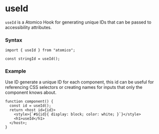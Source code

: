 # useId

`useId` is a Atomico Hook for generating unique IDs that can be passed to accessibility attributes.

### Syntax

```tsx
import { useId } from "atomico";

const stringId = useId();
```

### Example

Use ID generate a unique ID for each component, this id can be useful for referencing CSS selectors or creating names for inputs that only the component knows about.

```tsx
function component() {
  const id = useId();
  return <host id={id}>
    <style>{`#${id}{ display: block; color: white; }`}</style>
    <h1>useId</h1>
  </host>;
}
```
